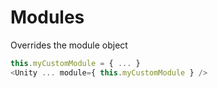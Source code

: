 # Modules

Overrides the module object

```js
this.myCustomModule = { ... }
<Unity ... module={ this.myCustomModule } />
```
